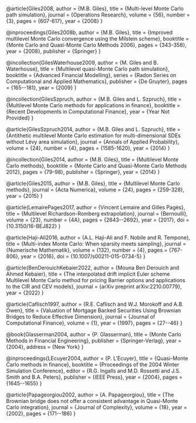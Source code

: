 @article{Giles2008,
  author = {M.B. Giles},
  title = {Multi-level Monte Carlo path simulation},
  journal = {Operations Research},
  volume = {56},
  number = {3},
  pages = {607-617},
  year = {2008}
}

@inproceedings{Giles2008b,
  author = {M.B. Giles},
  title = {Improved multilevel Monte Carlo convergence using the Milstein scheme},
  booktitle = {Monte Carlo and Quasi-Monte Carlo Methods 2006},
  pages = {343-358},
  year = {2008},
  publisher = {Springer}
}

@incollection{GilesWaterhouse2009,
  author = {M. Giles and B. Waterhouse},
  title = {Multilevel quasi-Monte Carlo path simulation},
  booktitle = {Advanced Financial Modelling},
  series = {Radon Series on Computational and Applied Mathematics},
  publisher = {De Gruyter},
  pages = {165--181},
  year = {2009}
}

@incollection{GilesSzpruch,
  author = {M.B. Giles and L. Szpruch},
  title = {Multilevel Monte Carlo methods for applications in finance},
  booktitle = {Recent Developments in Computational Finance},
  year = {Year Not Provided}
}

@article{GilesSzpruch2014,
  author = {M.B. Giles and L. Szpruch},
  title = {Antithetic multilevel Monte Carlo estimation for multi-dimensional SDEs without Lévy area simulation},
  journal = {Annals of Applied Probability},
  volume = {24},
  number = {4},
  pages = {1585-1620},
  year = {2014}
}

@incollection{Giles2014,
  author = {M.B. Giles},
  title = {Multilevel Monte Carlo methods},
  booktitle = {Monte Carlo and Quasi-Monte Carlo Methods 2012},
  pages = {79-98},
  publisher = {Springer},
  year = {2014}
}

@article{Giles2015,
  author = {M.B. Giles},
  title = {Multilevel Monte Carlo methods},
  journal = {Acta Numerica},
  volume = {24},
  pages = {259-328},
  year = {2015}
}

@article{LemairePages2017,
  author = {Vincent Lemaire and Gilles Pagès},
  title = {Multilevel Richardson-Romberg extrapolation},
  journal = {Bernoulli},
  volume = {23},
  number = {4A},
  pages = {2643--2692},
  year = {2017},
  doi = {10.3150/16-BEJ822}
}

@article{Haji-Ali2016,
  author = {A.L. Haji-Ali and F. Nobile and R. Tempone},
  title = {Multi-index Monte Carlo: When sparsity meets sampling},
  journal = {Numerische Mathematik},
  volume = {132},
  number = {4},
  pages = {767-806},
  year = {2016},
  doi = {10.1007/s00211-015-0734-5}
}

@article{BenDerouichKebaier2022,
  author = {Mouna Ben Derouich and Ahmed Kebaier},
  title = {The interpolated drift implicit Euler scheme Multilevel Monte Carlo method for pricing Barrier options and applications to the CIR and CEV models},
  journal = {arXiv preprint arXiv:2210.00779},
  year = {2022}
}

@article{Caflisch1997,
  author = {R.E. Caflisch and W.J. Morokoff and A.B. Owen},
  title = {Valuation of Mortgage Backed Securities Using Brownian Bridges to Reduce Effective Dimension},
  journal = {Journal of Computational Finance},
  volume = {1},
  year = {1997},
  pages = {27--46}
}


@book{Glasserman2004,
  author = {P. Glasserman},
  title = {Monte Carlo Methods in Financial Engineering},
  publisher = {Springer-Verlag},
  year = {2004},
  address = {New York}
}


@inproceedings{LEcuyer2004,
  author = {P. L'Ecuyer},
  title = {Quasi-Monte Carlo methods in finance},
  booktitle = {Proceedings of the 2004 Winter Simulation Conference},
  editor = {R.G. Ingalls and M.D. Rossetti and J.S. Smith and B.A. Peters},
  publisher = {IEEE Press},
  year = {2004},
  pages = {1645--1655}
}


@article{Papageorgiou2002,
  author = {A. Papageorgiou},
  title = {The Brownian bridge does not offer a consistent advantage in Quasi-Monte Carlo integration},
  journal = {Journal of Complexity},
  volume = {18},
  year = {2002},
  pages = {171--186}
}
